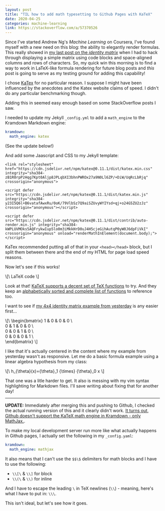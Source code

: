 ```yaml
---
layout: post
title: "TIL how to add math typesetting to Github Pages with KaTeX"
date: 2020-04-25
categories: machine-learning
link: https://stackoverflow.com/a/57370526
---
```


Since I've started Andrew Ng's _Machine Learning_ on Coursera, I've found myself with a new need on this blog: the ability to elegantly render formulas.
This really showed in [my last post on the _identity matrix_](/machine-learning/2020/04/24/til-of-the-identity-matrix.html) when I had to hack through displaying a simple matrix using code blocks and space-aligned columns and rows of characters.
So, my quick win this morning is to find a way to work in LaTeX-like formula rendering for future blog posts and _this_ post is going to serve as my testing ground for adding this capability!

I chose [KaTex](https://katex.org/) for no particular reason.
I suppose I might have been influenced by the anecdotes and the Katex website claims of speed.
I didn't do any particular benchmarking though. 

Adding this in seemed easy enough based on some StackOverflow posts I saw.

I needed to update my Jekyll `_config.yml` to add a `math_engine` to the Kramdown Markdown engine:

```yaml
kramdown:
  math_engine: katex
```

(See the update below!)

And add some Jaascript and CSS to my Jekyll template:
```
<link rel="stylesheet" href="https://cdn.jsdelivr.net/npm/katex@0.11.1/dist/katex.min.css" integrity="sha384-zB1R0rpPzHqg7Kpt0Aljp8JPLqbXI3bhnPWROx27a9N0Ll6ZP/+DiW/UqRcLbRjq" crossorigin="anonymous">

<script defer src="https://cdn.jsdelivr.net/npm/katex@0.11.1/dist/katex.min.js" integrity="sha384-y23I5Q6l+B6vatafAwxRu/0oK/79VlbSz7Q9aiSZUvyWYIYsd+qj+o24G5ZU2zJz" crossorigin="anonymous"></script>

<script defer src="https://cdn.jsdelivr.net/npm/katex@0.11.1/dist/contrib/auto-render.min.js" integrity="sha384-kWPLUVMOks5AQFrykwIup5lo0m3iMkkHrD0uJ4H5cjeGihAutqP0yW0J6dpFiVkI" crossorigin="anonymous" onload="renderMathInElement(document.body);"></script>
```

KaTex recommended putting all of that in your `<head></head>` block, but I split them between there and the end of my HTML for page load speed reasons.

Now let's see if this works!

\\[\ LaTeX code \\]

Look at that!
[KaTeX supports a decent set of TeX functions](https://katex.org/docs/supported.html) to try.
And they keep an [alphabetically sorted and complete list of functions](https://katex.org/docs/support_table.html) to reference too.

I want to see if [my 4x4 identity matrix example from yesterday](/machine-learning/2020/04/24/til-of-the-identity-matrix.html) is any easier first...

\\[\ 
\begin{bmatrix}
   1 & 0 & 0 & 0 \\\
   0 & 1 & 0 & 0 \\\
   0 & 0 & 1 & 0 \\\
   0 & 0 & 0 & 1 \\\
\end{bmatrix}
\\]

I like that it's actually centered in the content where my example from yesterday wasn't as responsive.
Let me do a basic formula example using a linear algebra hypothesis from my class:

\\[\ h_{\theta}(x)={\theta}_1 {\times} {\theta}_0 x \\]

That one was a litle harder to get.
It also is messing with my vim syntax highlighting for Markdown files.
I'll save writing about fixing that for another day!

______
**UPDATE:** Immediately after merging this and pushing to Github, I checked the actual running version of this and it clearly didn't work.  [It turns out](https://karas.io/blog/math-support-with-katex-on-github-pages/), [Github doesn't support the KaTeX math engine in Kramdown - only MathJax.](https://help.github.com/en/github/working-with-github-pages/about-github-pages-and-jekyll#configuring-jekyll-in-your-github-pages-site).

To make my local development server run more like what actually happens in Github pages, I actually set the following in my `_config.yaml`:

```yaml
kramdown:
  math_engine: mathjax
```

It also means that I can't use the `$$\$` delimiters for math blocks and I have to use the following: 

* `\\[\` & `\\]` for block
* `\\(\` & `\\)` for inline

And I have to escape the leading `\` in TeX newlines (`\\`) - meaning, here's what I have to put in: `\\\`.

This isn't ideal, but let's see how it goes.
